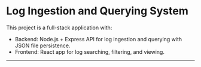 # Log Ingestion and Querying System

This project is a full-stack application with:
- Backend: Node.js + Express API for log ingestion and querying with JSON file persistence.
- Frontend: React app for log searching, filtering, and viewing.

---
